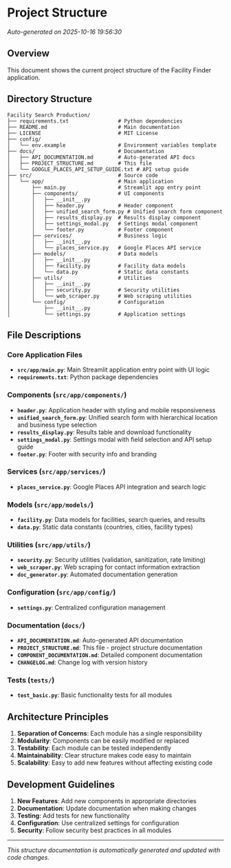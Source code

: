 # Project Structure

*Auto-generated on 2025-10-16 19:56:30*

## Overview
This document shows the current project structure of the Facility Finder application.

## Directory Structure

```
Facility Search Production/
├── requirements.txt                # Python dependencies
├── README.md                       # Main documentation
├── LICENSE                         # MIT License
├── config/
│   └── env.example                 # Environment variables template
├── docs/                           # Documentation
│   ├── API_DOCUMENTATION.md        # Auto-generated API docs
│   ├── PROJECT_STRUCTURE.md        # This file
│   └── GOOGLE_PLACES_API_SETUP_GUIDE.txt # API setup guide
├── src/                            # Source code
│   └── app/                        # Main application
│       ├── main.py                 # Streamlit app entry point
│       ├── components/             # UI components
│       │   ├── __init__.py
│       │   ├── header.py           # Header component
│       │   ├── unified_search_form.py # Unified search form component
│       │   ├── results_display.py  # Results display component
│       │   ├── settings_modal.py   # Settings modal component
│       │   └── footer.py           # Footer component
│       ├── services/               # Business logic
│       │   ├── __init__.py
│       │   └── places_service.py   # Google Places API service
│       ├── models/                 # Data models
│       │   ├── __init__.py
│       │   ├── facility.py         # Facility data models
│       │   └── data.py             # Static data constants
│       ├── utils/                  # Utilities
│       │   ├── __init__.py
│       │   ├── security.py         # Security utilities
│       │   └── web_scraper.py      # Web scraping utilities
│       └── config/                 # Configuration
│           ├── __init__.py
│           └── settings.py         # Application settings
```

## File Descriptions

### Core Application Files
- **`src/app/main.py`**: Main Streamlit application entry point with UI logic
- **`requirements.txt`**: Python package dependencies

### Components (`src/app/components/`)
- **`header.py`**: Application header with styling and mobile responsiveness
- **`unified_search_form.py`**: Unified search form with hierarchical location and business type selection
- **`results_display.py`**: Results table and download functionality
- **`settings_modal.py`**: Settings modal with field selection and API setup guide
- **`footer.py`**: Footer with security info and branding

### Services (`src/app/services/`)
- **`places_service.py`**: Google Places API integration and search logic

### Models (`src/app/models/`)
- **`facility.py`**: Data models for facilities, search queries, and results
- **`data.py`**: Static data constants (countries, cities, facility types)

### Utilities (`src/app/utils/`)
- **`security.py`**: Security utilities (validation, sanitization, rate limiting)
- **`web_scraper.py`**: Web scraping for contact information extraction
- **`doc_generator.py`**: Automated documentation generation

### Configuration (`src/app/config/`)
- **`settings.py`**: Centralized configuration management

### Documentation (`docs/`)
- **`API_DOCUMENTATION.md`**: Auto-generated API documentation
- **`PROJECT_STRUCTURE.md`**: This file - project structure documentation
- **`COMPONENT_DOCUMENTATION.md`**: Detailed component documentation
- **`CHANGELOG.md`**: Change log with version history

### Tests (`tests/`)
- **`test_basic.py`**: Basic functionality tests for all modules

## Architecture Principles

1. **Separation of Concerns**: Each module has a single responsibility
2. **Modularity**: Components can be easily modified or replaced
3. **Testability**: Each module can be tested independently
4. **Maintainability**: Clear structure makes code easy to maintain
5. **Scalability**: Easy to add new features without affecting existing code

## Development Guidelines

1. **New Features**: Add new components in appropriate directories
2. **Documentation**: Update documentation when making changes
3. **Testing**: Add tests for new functionality
4. **Configuration**: Use centralized settings for configuration
5. **Security**: Follow security best practices in all modules

---
*This structure documentation is automatically generated and updated with code changes.*
